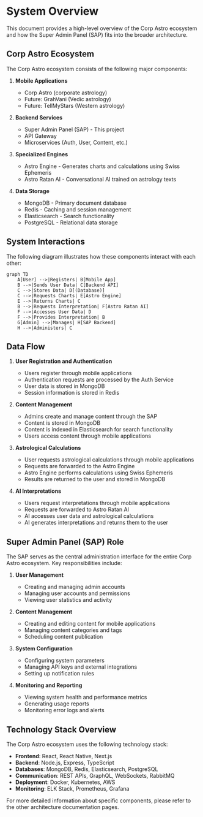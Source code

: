 # System Overview

This document provides a high-level overview of the Corp Astro ecosystem and how the Super Admin Panel (SAP) fits into the broader architecture.

## Corp Astro Ecosystem

The Corp Astro ecosystem consists of the following major components:

1. **Mobile Applications**
   - Corp Astro (corporate astrology)
   - Future: GrahVani (Vedic astrology)
   - Future: TellMyStars (Western astrology)

2. **Backend Services**
   - Super Admin Panel (SAP) - This project
   - API Gateway
   - Microservices (Auth, User, Content, etc.)

3. **Specialized Engines**
   - Astro Engine - Generates charts and calculations using Swiss Ephemeris
   - Astro Ratan AI - Conversational AI trained on astrology texts

4. **Data Storage**
   - MongoDB - Primary document database
   - Redis - Caching and session management
   - Elasticsearch - Search functionality
   - PostgreSQL - Relational data storage

## System Interactions

The following diagram illustrates how these components interact with each other:

```mermaid
graph TD
    A[User] -->|Registers| B[Mobile App]
    B -->|Sends User Data| C[Backend API]
    C -->|Stores Data| D[(Database)]
    C -->|Requests Charts| E[Astro Engine]
    E -->|Returns Charts| C
    B -->|Requests Interpretation| F[Astro Ratan AI]
    F -->|Accesses User Data| D
    F -->|Provides Interpretation| B
    G[Admin] -->|Manages| H[SAP Backend]
    H -->|Administers| C
```

## Data Flow

1. **User Registration and Authentication**
   - Users register through mobile applications
   - Authentication requests are processed by the Auth Service
   - User data is stored in MongoDB
   - Session information is stored in Redis

2. **Content Management**
   - Admins create and manage content through the SAP
   - Content is stored in MongoDB
   - Content is indexed in Elasticsearch for search functionality
   - Users access content through mobile applications

3. **Astrological Calculations**
   - User requests astrological calculations through mobile applications
   - Requests are forwarded to the Astro Engine
   - Astro Engine performs calculations using Swiss Ephemeris
   - Results are returned to the user and stored in MongoDB

4. **AI Interpretations**
   - Users request interpretations through mobile applications
   - Requests are forwarded to Astro Ratan AI
   - AI accesses user data and astrological calculations
   - AI generates interpretations and returns them to the user

## Super Admin Panel (SAP) Role

The SAP serves as the central administration interface for the entire Corp Astro ecosystem. Key responsibilities include:

1. **User Management**
   - Creating and managing admin accounts
   - Managing user accounts and permissions
   - Viewing user statistics and activity

2. **Content Management**
   - Creating and editing content for mobile applications
   - Managing content categories and tags
   - Scheduling content publication

3. **System Configuration**
   - Configuring system parameters
   - Managing API keys and external integrations
   - Setting up notification rules

4. **Monitoring and Reporting**
   - Viewing system health and performance metrics
   - Generating usage reports
   - Monitoring error logs and alerts

## Technology Stack Overview

The Corp Astro ecosystem uses the following technology stack:

- **Frontend**: React, React Native, Next.js
- **Backend**: Node.js, Express, TypeScript
- **Databases**: MongoDB, Redis, Elasticsearch, PostgreSQL
- **Communication**: REST APIs, GraphQL, WebSockets, RabbitMQ
- **Deployment**: Docker, Kubernetes, AWS
- **Monitoring**: ELK Stack, Prometheus, Grafana

For more detailed information about specific components, please refer to the other architecture documentation pages.
